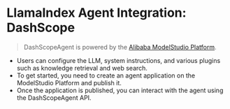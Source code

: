 # LlamaIndex Agent Integration: DashScope

> DashScopeAgent is powered by the [Alibaba ModelStudio Platform](https://www.aliyun.com/product/bailian).

- Users can configure the LLM, system instructions, and various plugins such as knowledge retrieval and web search.
- To get started, you need to create an agent application on the ModelStudio Platform and publish it.
- Once the application is published, you can interact with the agent using the DashScopeAgent API.
